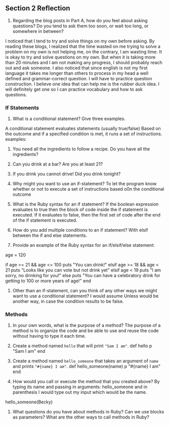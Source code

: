 ## Section 2 Reflection

1. Regarding the blog posts in Part A, how do you feel about asking questions? Do you tend to ask them too soon, or wait too long, or somewhere in between?

I noticed that I tend to try and solve things on my own before asking. By reading these blogs, I realized that the time wasted on me trying to solve a problem on my own is not helping me, on the contrary, I am wasting time. It is okay to try and solve questions on my own. But when it is taking more than 20 minutes and I am not making any progress, I should probably reach out and ask someone. I also noticed that since english is not my first language it takes me longer than others to process in my head a well defined and grammar-correct question. I will have to practice question construction. I believe one idea that can help me is the rubber duck idea. I will definitely get one so I can practice vocabulary and how to ask questions.

### If Statements

1. What is a conditional statement? Give three examples.

A conditional statement  evaluates statements (usually true/false) Based on the outcome and if a specified condition is met, it runs a set of instructions. examples:
  1. You need all the ingredients to follow a recipe. Do you have all the ingredients?
  2. Can you drink at a bar? Are you at least 21?
  3. If you drink you cannot drive! Did you drink tonight?

1. Why might you want to use an if-statement?
 To let the program know whether or not to execute a set of instructions based o0n the conditional outcome

1. What is the Ruby syntax for an if statement?
 If the boolean expression evaluates to true then the block of code inside the if statement is executed. If it evaluates to false, then the first set of code after the end of the if statement is executed.
1. How do you add multiple conditions to an if statement?
 With elsif between the if and else statements.

1. Provide an example of the Ruby syntax for an if/elsif/else statement:

age = 120


if age >= 21 && age <= 100
  puts "You can drink!"
elsif age >= 18 && age < 21
  puts "Looks like you can vote but not drink yet"
elsif age < 19
  puts "I am sorry, no drinking for you!"
else
  puts "You can have a celebratory drink for getting to 100 or more years of age!"
end

1. Other than an if-statement, can you think of any other ways we might want to use a conditional statement?
 I would assume Unless would be another way, in case the condition results to be false.

### Methods

1. In your own words, what is the purpose of a method?
The purpose of a method is to organize the code and be able to use and reuse the code without having to type it each time.

1. Create a method named `hello` that will print `"Sam I am"`.
def hello
  p "Sam I am"
end

1. Create a method named `hello_someone` that takes an argument of `name` and prints `"#{name} I am"`.
def hello_someone(name)
  p "#{name} I am"
end

1. How would you call or execute the method that you created above?
By typing its name and passing in arguments:  hello_someone and in parenthesis I would type out my input which would be the name.

hello_someone(Becky)

1. What questions do you have about methods in Ruby?
 Can we use blocks as parameters?
 What are the other ways to call methods in Ruby?
